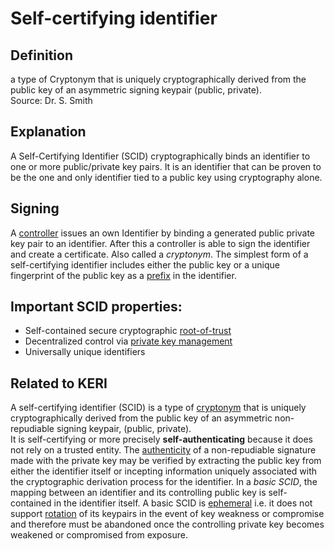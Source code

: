 # Self-certifying identifier

## Definition

a type of Cryptonym that is uniquely cryptographically derived from the public key of an asymmetric signing keypair (public, private).  
Source: Dr. S. Smith

## Explanation

A Self-Certifying Identifier (SCID) cryptographically binds an identifier to one or more public/private key pairs. It is an identifier that can be proven to be the one and only identifier tied to a public key using cryptography alone.

## Signing

A [controller](controller) issues an own Identifier by binding a generated public private key pair to an identifier. After this a controller is able to sign the identifier and create a certificate. Also called a _cryptonym_. The simplest form of a self-certifying identifier includes either the public key or a unique fingerprint of the public key as a [prefix](prefix) in the identifier.

## Important SCID properties: 
- Self-contained secure cryptographic [root-of-trust](root-of-trust)
- Decentralized control via [private key management](PKI)
- Universally unique identifiers

## Related to KERI
A self-certifying identifier (SCID) is a type of [cryptonym](cryptonym) that is uniquely cryptographically derived from the public key of an asymmetric non-repudiable signing keypair, (public, private).  
It is self-certifying or more precisely **self-authenticating** because it does not rely on a trusted entity. The [authenticity](authenticity) of a non-repudiable signature made with the private key may be verified by extracting the public key from either the identifier itself or incepting information uniquely associated with the cryptographic derivation process for the identifier. In a *basic SCID*, the mapping between an identifier and its controlling public key is self-contained in the identifier itself. A basic SCID is [ephemeral](ephemeral) i.e. it does not support [rotation](rotation) of its keypairs in the event of key weakness or compromise and therefore must be abandoned once the controlling private key becomes weakened or compromised from exposure.